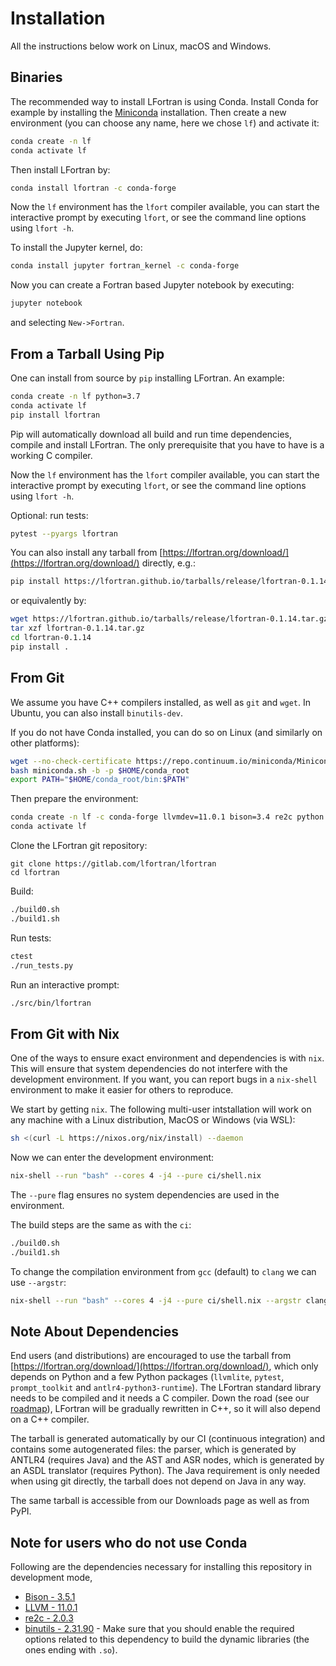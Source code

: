 # Installation

All the instructions below work on Linux, macOS and Windows.

## Binaries

The recommended way to install LFortran is using Conda.
Install Conda for example by installing the
[Miniconda](https://conda.io/en/latest/miniconda.html) installation.
Then create a new environment (you can choose any name, here we chose `lf`) and
activate it:
```bash
conda create -n lf
conda activate lf
```
Then install LFortran by:
```bash
conda install lfortran -c conda-forge
```
Now the `lf` environment has the `lfort` compiler available, you can start the
interactive prompt by executing `lfort`, or see the command line options using
`lfort -h`.

To install the Jupyter kernel, do:
```bash
conda install jupyter fortran_kernel -c conda-forge
```
Now you can create a Fortran based Jupyter notebook by executing:
```bash
jupyter notebook
```
and selecting `New->Fortran`.


## From a Tarball Using Pip

One can install from source by `pip` installing LFortran. An example:
```bash
conda create -n lf python=3.7
conda activate lf
pip install lfortran
```
Pip will automatically download all build and run time dependencies, compile
and install LFortran. The only prerequisite that you have to have is a working
C compiler.

Now the `lf` environment has the `lfort` compiler available, you can
start the interactive prompt by executing `lfort`, or see the command line
options using `lfort -h`.

Optional: run tests:
```bash
pytest --pyargs lfortran
```

You can also install any tarball from
[https://lfortran.org/download/](https://lfortran.org/download/) directly,
e.g.:
```bash
pip install https://lfortran.github.io/tarballs/release/lfortran-0.1.14.tar.gz
```
or equivalently by:
```bash
wget https://lfortran.github.io/tarballs/release/lfortran-0.1.14.tar.gz
tar xzf lfortran-0.1.14.tar.gz
cd lfortran-0.1.14
pip install .
```


## From Git

We assume you have C++ compilers installed, as well as `git` and `wget`.
In Ubuntu, you can also install `binutils-dev`.

If you do not have Conda installed, you can do so on Linux (and similarly on
other platforms):
```bash
wget --no-check-certificate https://repo.continuum.io/miniconda/Miniconda3-latest-Linux-x86_64.sh -O miniconda.sh
bash miniconda.sh -b -p $HOME/conda_root
export PATH="$HOME/conda_root/bin:$PATH"
```
Then prepare the environment:
```bash
conda create -n lf -c conda-forge llvmdev=11.0.1 bison=3.4 re2c python cmake make toml
conda activate lf
```
Clone the LFortran git repository:
```
git clone https://gitlab.com/lfortran/lfortran
cd lfortran
```
Build:
```bash
./build0.sh
./build1.sh
```
Run tests:
```bash
ctest
./run_tests.py
```
Run an interactive prompt:
```bash
./src/bin/lfortran
```

## From Git with Nix
One of the ways to ensure exact environment and dependencies is with `nix`. This will ensure that system dependencies do not interfere with the development environment. If you want, you can report bugs in a `nix-shell` environment to make it easier for others to reproduce.

We start by getting `nix`. The following multi-user intstallation will work on any machine with a Linux distribution, MacOS or Windows (via WSL):
```bash
sh <(curl -L https://nixos.org/nix/install) --daemon
```
Now we can enter the development environment:
```bash
nix-shell --run "bash" --cores 4 -j4 --pure ci/shell.nix
```
The `--pure` flag ensures no system dependencies are used in the environment.

The build steps are the same as with the `ci`:
```bash
./build0.sh
./build1.sh
```

To change the compilation environment from `gcc` (default) to `clang` we can use `--argstr`:
```bash
nix-shell --run "bash" --cores 4 -j4 --pure ci/shell.nix --argstr clangOnly "yes"
```
## Note About Dependencies

End users (and distributions) are encouraged to use the tarball
from [https://lfortran.org/download/](https://lfortran.org/download/),
which only depends on Python and a few Python packages (`llvmlite`, `pytest`,
`prompt_toolkit` and `antlr4-python3-runtime`). The LFortran standard library
needs to be compiled and it needs a C compiler. Down the road (see our
[roadmap](index.md)), LFortran will be gradually rewritten in C++, so it will
also depend on a C++ compiler.

The tarball is generated automatically by our CI (continuous integration) and
contains some autogenerated files: the parser, which is generated by ANTLR4
(requires Java) and the AST and ASR nodes, which is generated by an ASDL
translator (requires Python). The Java requirement is only needed when using
git directly, the tarball does not depend on Java in any way.

The same tarball is accessible from our Downloads page as well as from PyPI.

## Note for users who do not use Conda

Following are the dependencies necessary for installing this
repository in development mode,

- [Bison - 3.5.1](https://ftp.gnu.org/gnu/bison/bison-3.5.1.tar.xz)
- [LLVM - 11.0.1](https://github.com/llvm/llvm-project/releases/download/llvmorg-11.0.1/llvm-11.0.1.src.tar.xz)
- [re2c - 2.0.3](https://re2c.org/install/install.html)
- [binutils - 2.31.90](ftp://sourceware.org/pub/binutils/snapshots/binutils-2.31.90.tar.xz) - Make sure that you should enable the required options related to this dependency to build the dynamic libraries (the ones ending with `.so`).
